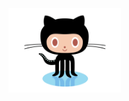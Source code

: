 
 
  

<a href="https://github.com/sofien-NJ" target="_blank">
<img align="left" alt="Sofien " width="180px" src="https://github.com/sofiennjeimi/sofiennjeimi/blob/main/octocat.gif?raw=true" />
</a>
